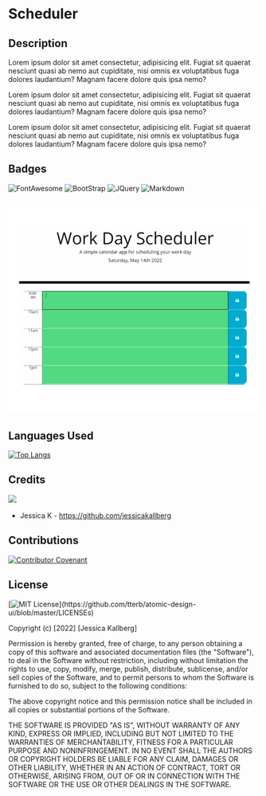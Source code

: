 # Scheduler

## Description
Lorem ipsum dolor sit amet consectetur, adipisicing elit. Fugiat sit quaerat nesciunt quasi ab nemo aut cupiditate, nisi omnis ex voluptatibus fuga dolores laudantium? Magnam facere dolore quis ipsa nemo?

Lorem ipsum dolor sit amet consectetur, adipisicing elit. Fugiat sit quaerat nesciunt quasi ab nemo aut cupiditate, nisi omnis ex voluptatibus fuga dolores laudantium? Magnam facere dolore quis ipsa nemo?

Lorem ipsum dolor sit amet consectetur, adipisicing elit. Fugiat sit quaerat nesciunt quasi ab nemo aut cupiditate, nisi omnis ex voluptatibus fuga dolores laudantium? Magnam facere dolore quis ipsa nemo?

## Badges
![FontAwesome](https://img.shields.io/badge/Font_Awesome-339AF0?style=plasticfor-the-badge&logo=fontawesome&logoColor=white)
![BootStrap](https://img.shields.io/badge/Bootstrap-563D7C?style=plasticfor-the-badge&logo=bootstrap&logoColor=white)
![JQuery](https://img.shields.io/badge/jQuery-0769AD?style=plastricfor-the-badge&logo=jquery&logoColor=white)
![Markdown](https://img.shields.io/badge/Markdown-000000?style=plasticfor-the-badge&logo=markdown&logoColor=white)

##
![Capture30](./Develop/Scheduler.PNG)


## Languages Used
[![Top Langs](https://github-readme-stats.vercel.app/api/top-langs/?username=jessicakallberg&layout=compact&s_count=8)](https://github.com/jessicakallberg/github-workDayScheduler)




## Credits

<a href="https://github.com/jessicakallberg/weatherApp/graphs/contributors">
<img src="https://contrib.rocks/image?repo=jessicakallberg/weatherApp" />
</a>

* Jessica K - https://github.com/jessicakallberg


## Contributions
[![Contributor Covenant](https://img.shields.io/badge/Contributor%20Covenant-2.1-4baaaa.svg)](code_of_conduct.md)

## License

[![MIT License](https://img.shields.io/apm/l/atomic-design-ui.svg?)](https://github.com/tterb/atomic-design-ui/blob/master/LICENSEs)

Copyright (c) [2022] [Jessica Kallberg]

Permission is hereby granted, free of charge, to any person obtaining a copy of this software and associated documentation files (the "Software"), to deal in the Software without restriction, including without limitation the rights to use, copy, modify, merge, publish, distribute, sublicense, and/or sell copies of the Software, and to permit persons to whom the Software is furnished to do so, subject to the following conditions:

The above copyright notice and this permission notice shall be included in all copies or substantial portions of the Software.

THE SOFTWARE IS PROVIDED "AS IS", WITHOUT WARRANTY OF ANY KIND, EXPRESS OR IMPLIED, INCLUDING BUT NOT LIMITED TO THE WARRANTIES OF MERCHANTABILITY, FITNESS FOR A PARTICULAR PURPOSE AND NONINFRINGEMENT. IN NO EVENT SHALL THE AUTHORS OR COPYRIGHT HOLDERS BE LIABLE FOR ANY CLAIM, DAMAGES OR OTHER LIABILITY, WHETHER IN AN ACTION OF CONTRACT, TORT OR OTHERWISE, ARISING FROM, OUT OF OR IN CONNECTION WITH THE SOFTWARE OR THE USE OR OTHER DEALINGS IN THE SOFTWARE.
